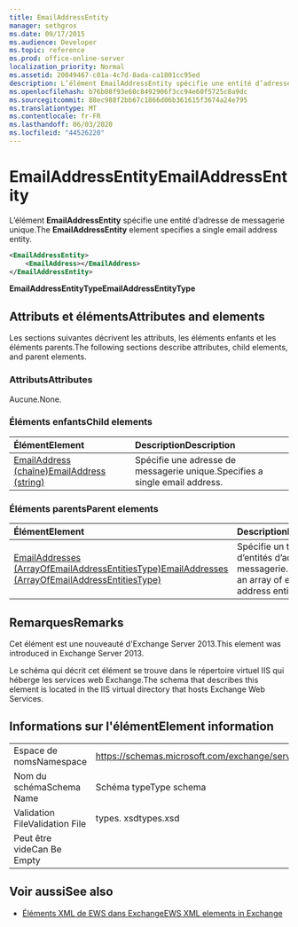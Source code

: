 ```yaml
---
title: EmailAddressEntity
manager: sethgros
ms.date: 09/17/2015
ms.audience: Developer
ms.topic: reference
ms.prod: office-online-server
localization_priority: Normal
ms.assetid: 20049467-c01a-4c7d-8ada-ca1801cc95ed
description: L’élément EmailAddressEntity spécifie une entité d’adresse de messagerie unique.
ms.openlocfilehash: b76b08f93e60c8492906f3cc94e60f5725c8a9dc
ms.sourcegitcommit: 88ec988f2bb67c1866d06b361615f3674a24e795
ms.translationtype: MT
ms.contentlocale: fr-FR
ms.lasthandoff: 06/03/2020
ms.locfileid: "44526220"
---
```

# <a name="emailaddressentity"></a><span data-ttu-id="f19c3-103">EmailAddressEntity</span><span class="sxs-lookup"><span data-stu-id="f19c3-103">EmailAddressEntity</span></span>

<span data-ttu-id="f19c3-104">L’élément **EmailAddressEntity** spécifie une entité d’adresse de messagerie unique.</span><span class="sxs-lookup"><span data-stu-id="f19c3-104">The **EmailAddressEntity** element specifies a single email address entity.</span></span> 
  
```XML
<EmailAddressEntity>
    <EmailAddress></EmailAddress>
</EmailAddressEntity>
```

 <span data-ttu-id="f19c3-105">**EmailAddressEntityType**</span><span class="sxs-lookup"><span data-stu-id="f19c3-105">**EmailAddressEntityType**</span></span>
## <a name="attributes-and-elements"></a><span data-ttu-id="f19c3-106">Attributs et éléments</span><span class="sxs-lookup"><span data-stu-id="f19c3-106">Attributes and elements</span></span>

<span data-ttu-id="f19c3-107">Les sections suivantes décrivent les attributs, les éléments enfants et les éléments parents.</span><span class="sxs-lookup"><span data-stu-id="f19c3-107">The following sections describe attributes, child elements, and parent elements.</span></span>
  
### <a name="attributes"></a><span data-ttu-id="f19c3-108">Attributs</span><span class="sxs-lookup"><span data-stu-id="f19c3-108">Attributes</span></span>

<span data-ttu-id="f19c3-109">Aucune.</span><span class="sxs-lookup"><span data-stu-id="f19c3-109">None.</span></span>
  
### <a name="child-elements"></a><span data-ttu-id="f19c3-110">Éléments enfants</span><span class="sxs-lookup"><span data-stu-id="f19c3-110">Child elements</span></span>

|<span data-ttu-id="f19c3-111">**Élément**</span><span class="sxs-lookup"><span data-stu-id="f19c3-111">**Element**</span></span>|<span data-ttu-id="f19c3-112">**Description**</span><span class="sxs-lookup"><span data-stu-id="f19c3-112">**Description**</span></span>|
|:-----|:-----|
|[<span data-ttu-id="f19c3-113">EmailAddress (chaîne)</span><span class="sxs-lookup"><span data-stu-id="f19c3-113">EmailAddress (string)</span></span>](emailaddress-string.md) <br/> |<span data-ttu-id="f19c3-114">Spécifie une adresse de messagerie unique.</span><span class="sxs-lookup"><span data-stu-id="f19c3-114">Specifies a single email address.</span></span>  <br/> |
   
### <a name="parent-elements"></a><span data-ttu-id="f19c3-115">Éléments parents</span><span class="sxs-lookup"><span data-stu-id="f19c3-115">Parent elements</span></span>

|<span data-ttu-id="f19c3-116">**Élément**</span><span class="sxs-lookup"><span data-stu-id="f19c3-116">**Element**</span></span>|<span data-ttu-id="f19c3-117">**Description**</span><span class="sxs-lookup"><span data-stu-id="f19c3-117">**Description**</span></span>|
|:-----|:-----|
|[<span data-ttu-id="f19c3-118">EmailAddresses (ArrayOfEmailAddressEntitiesType)</span><span class="sxs-lookup"><span data-stu-id="f19c3-118">EmailAddresses (ArrayOfEmailAddressEntitiesType)</span></span>](emailaddresses-arrayofemailaddressentitiestype.md) <br/> |<span data-ttu-id="f19c3-119">Spécifie un tableau d’entités d’adresse de messagerie.</span><span class="sxs-lookup"><span data-stu-id="f19c3-119">Specifies an array of email address entities.</span></span>  <br/> |
   
## <a name="remarks"></a><span data-ttu-id="f19c3-120">Remarques</span><span class="sxs-lookup"><span data-stu-id="f19c3-120">Remarks</span></span>

<span data-ttu-id="f19c3-121">Cet élément est une nouveauté d'Exchange Server 2013.</span><span class="sxs-lookup"><span data-stu-id="f19c3-121">This element was introduced in Exchange Server 2013.</span></span>
  
<span data-ttu-id="f19c3-122">Le schéma qui décrit cet élément se trouve dans le répertoire virtuel IIS qui héberge les services web Exchange.</span><span class="sxs-lookup"><span data-stu-id="f19c3-122">The schema that describes this element is located in the IIS virtual directory that hosts Exchange Web Services.</span></span>
  
## <a name="element-information"></a><span data-ttu-id="f19c3-123">Informations sur l'élément</span><span class="sxs-lookup"><span data-stu-id="f19c3-123">Element information</span></span>

|||
|:-----|:-----|
|<span data-ttu-id="f19c3-124">Espace de noms</span><span class="sxs-lookup"><span data-stu-id="f19c3-124">Namespace</span></span>  <br/> |https://schemas.microsoft.com/exchange/services/2006/types  <br/> |
|<span data-ttu-id="f19c3-125">Nom du schéma</span><span class="sxs-lookup"><span data-stu-id="f19c3-125">Schema Name</span></span>  <br/> |<span data-ttu-id="f19c3-126">Schéma type</span><span class="sxs-lookup"><span data-stu-id="f19c3-126">Type schema</span></span>  <br/> |
|<span data-ttu-id="f19c3-127">Validation File</span><span class="sxs-lookup"><span data-stu-id="f19c3-127">Validation File</span></span>  <br/> |<span data-ttu-id="f19c3-128">types. xsd</span><span class="sxs-lookup"><span data-stu-id="f19c3-128">types.xsd</span></span>  <br/> |
|<span data-ttu-id="f19c3-129">Peut être vide</span><span class="sxs-lookup"><span data-stu-id="f19c3-129">Can Be Empty</span></span>  <br/> ||
   
## <a name="see-also"></a><span data-ttu-id="f19c3-130">Voir aussi</span><span class="sxs-lookup"><span data-stu-id="f19c3-130">See also</span></span>



- [<span data-ttu-id="f19c3-131">Éléments XML de EWS dans Exchange</span><span class="sxs-lookup"><span data-stu-id="f19c3-131">EWS XML elements in Exchange</span></span>](ews-xml-elements-in-exchange.md)

